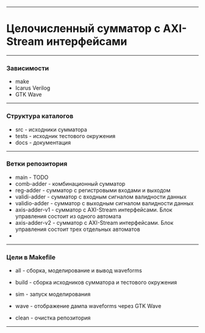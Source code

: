 ------

# Целочисленный сумматор с AXI-Stream интерфейсами

------

### Зависимости

- make
- Icarus Verilog
- GTK Wave

------

### Структура каталогов

- src - исходники сумматора
- tests - исходник тестового окружения
- docs - документация

------

### Ветки репозитория

- main - TODO
- comb-adder - комбинационный сумматор
- reg-adder - сумматор с регистровыми входами и выходом
- validi-adder - сумматор с входным сигналом валидности данных
- validio-adder - сумматор с выходным сигналом валидности данных
- axis-adder-v1 - сумматор с AXI-Stream интерфейсами. Блок управления состоит из одного автомата
- axis-adder-v2 - сумматор с AXI-Stream интерфейсами. Блок управления состоит трех отдельных автоматов
- 
------

### Цели в Makefile

- all - сборка, моделирование и вывод waveforms

- build - сборка исходников сумматора и тестового окружения
- sim - запуск моделирования
- wave - отображение дампа waveforms через GTK Wave 
- clean - очистка репозитория

 

------

